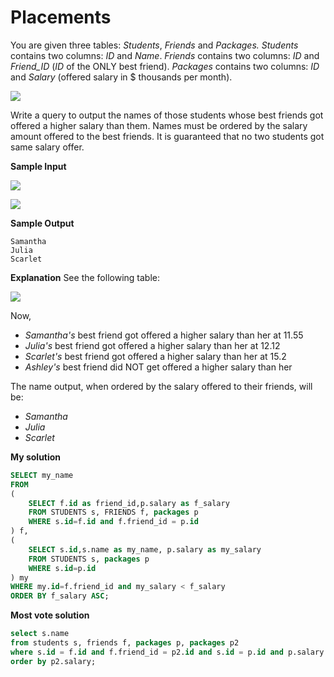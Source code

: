 ﻿# Placements


You are given three tables: _Students_, _Friends_ and _Packages._  _Students_ contains two columns: _ID_ and _Name_. _Friends_ contains two columns: _ID_ and _Friend_ID_ (_ID_ of the ONLY best friend). _Packages_ contains two columns: _ID_ and _Salary_ (offered salary in $ thousands per month).

![](https://s3.amazonaws.com/hr-challenge-images/12895/1443820186-2a9b4939a8-1.png) 

Write a query to output the names of those students whose best friends got offered a higher salary than them. Names must be ordered by the salary amount offered to the best friends. It is guaranteed that no two students got same salary offer.

**Sample Input**

![](https://s3.amazonaws.com/hr-challenge-images/12895/1443820079-9bd1e231b1-2_1.png)
  
![](https://s3.amazonaws.com/hr-challenge-images/12895/1443820100-adb691b2f5-2_2.png)

**Sample Output**

```
Samantha
Julia
Scarlet
```

**Explanation**
See the following table:

![](https://s3.amazonaws.com/hr-challenge-images/12895/1443819966-c37c146d27-3.png)

Now,

-   _Samantha's_  best friend got offered a higher salary than her at 11.55
-   _Julia's_  best friend got offered a higher salary than her at 12.12
-   _Scarlet's_  best friend got offered a higher salary than her at 15.2
-   _Ashley's_  best friend did NOT get offered a higher salary than her

The name output, when ordered by the salary offered to their friends, will be:

-   _Samantha_
-   _Julia_
-   _Scarlet_

**My solution**

```sql
SELECT my_name
FROM 
(
    SELECT f.id as friend_id,p.salary as f_salary
    FROM STUDENTS s, FRIENDS f, packages p
    WHERE s.id=f.id and f.friend_id = p.id
) f,
(
    SELECT s.id,s.name as my_name, p.salary as my_salary
    FROM STUDENTS s, packages p
    WHERE s.id=p.id
) my
WHERE my.id=f.friend_id and my_salary < f_salary
ORDER BY f_salary ASC;
```

**Most vote solution**

```sql
select s.name
from students s, friends f, packages p, packages p2
where s.id = f.id and f.friend_id = p2.id and s.id = p.id and p.salary < p2.salary
order by p2.salary;
```

